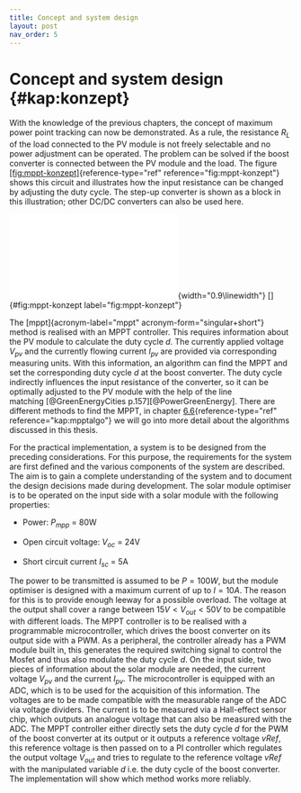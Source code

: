```yaml
---
title: Concept and system design
layout: post
nav_order: 5
---
```


# Concept and system design {#kap:konzept}

With the knowledge of the previous chapters, the concept of maximum
power point tracking can now be demonstrated. As a rule, the resistance
$R_{L}$ of the load connected to the PV module is not freely selectable
and no power adjustment can be operated. The problem can be solved if
the boost converter is connected between the PV module and the load. The
figure [\[fig:mppt-konzept\]](#fig:mppt-konzept){reference-type="ref"
reference="fig:mppt-konzept"} shows this circuit and illustrates how the
input resistance can be changed by adjusting the duty cycle. The step-up
converter is shown as a block in this illustration; other DC/DC
converters can also be used here.

![image](import/mppt-konzept.pdf){width="0.9\\linewidth"}
[]{#fig:mppt-konzept label="fig:mppt-konzept"}

The [mppt]{acronym-label="mppt" acronym-form="singular+short"} method is
realised with an MPPT controller. This requires information about the PV
module to calculate the duty cycle $d$. The currently applied voltage
$V_{pv}$ and the currently flowing current $I_{pv}$ are provided via
corresponding measuring units. With this information, an algorithm can
find the MPPT and set the corresponding duty cycle $d$ at the boost
converter. The duty cycle indirectly influences the input resistance of
the converter, so it can be optimally adjusted to the PV module with the
help of the line matching [@GreenEnergyCities
p.157][@PowerGreenEnergy]. There are different methods to find the MPPT,
in chapter [6.6](#kap:mpptalgo){reference-type="ref"
reference="kap:mpptalgo"} we will go into more detail about the
algorithms discussed in this thesis.

For the practical implementation, a system is to be designed from the
preceding considerations. For this purpose, the requirements for the
system are first defined and the various components of the system are
described. The aim is to gain a complete understanding of the system and
to document the design decisions made during development. The solar
module optimiser is to be operated on the input side with a solar module
with the following properties:

-   Power: $P_{mpp}$ = 80W

-   Open circuit voltage: $V_{oc}$ = 24V

-   Short circuit current $I_{sc}$ = 5A

The power to be transmitted is assumed to be $P=100W$, but the module
optimiser is designed with a maximum current of up to $I=10A$. The
reason for this is to provide enough leeway for a possible overload. The
voltage at the output shall cover a range between $15V<V_{out}<50V$ to
be compatible with different loads. The MPPT controller is to be
realised with a programmable microcontroller, which drives the boost
converter on its output side with a PWM. As a peripheral, the controller already
has a PWM module
built in, this generates the required switching signal to control the
Mosfet and thus
also modulate the duty cycle $d$. On the input side, two pieces of
information about the solar module are needed, the current voltage
$V_{pv}$ and the current $I_{pv}$. The microcontroller is equipped with
an ADC, which is to
be used for the acquisition of this information. The voltages are to be
made compatible with the measurable range of the
ADC via voltage
dividers. The current is to be measured via a Hall-effect sensor chip,
which outputs an analogue voltage that can also be measured with the
ADC. The
MPPT controller
either directly sets the duty cycle $d$ for the
PWM of the boost
converter at its output or it outputs a reference voltage $vRef$, this
reference voltage is then passed on to a PI controller which regulates
the output voltage $V_{out}$ and tries to regulate to the reference
voltage $vRef$ with the manipulated variable $d$ i.e. the duty cycle of
the boost converter. The implementation will show which method works
more reliably.
